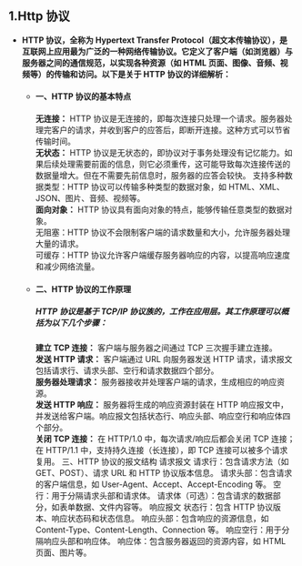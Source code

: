 ## 1.Http 协议

- **HTTP 协议，全称为 Hypertext Transfer Protocol（超文本传输协议），是互联网上应用最为广泛的一种网络传输协议。它定义了客户端（如浏览器）与服务器之间的通信规范，以实现各种资源（如 HTML 页面、图像、音频、视频等）的传输和访问。以下是关于 HTTP 协议的详细解析：**
  - #### 一、HTTP 协议的基本特点

      **无连接：** HTTP 协议是无连接的，即每次连接只处理一个请求。服务器处理完客户的请求，并收到客户的应答后，即断开连接。这种方式可以节省传输时间。  
        **无状态：** HTTP 协议是无状态的，即协议对于事务处理没有记忆能力。如果后续处理需要前面的信息，则它必须重传，这可能导致每次连接传送的数据量增大。但在不需要先前信息时，服务器的应答会较快。
        支持多种数据类型：HTTP 协议可以传输多种类型的数据对象，如 HTML、XML、JSON、图片、音频、视频等。  
        **面向对象：** HTTP 协议具有面向对象的特点，能够传输任意类型的数据对象。  
        无阻塞：HTTP 协议不会限制客户端的请求数量和大小，允许服务器处理大量的请求。  
        可缓存：HTTP 协议允许客户端缓存服务器响应的内容，以提高响应速度和减少网络流量。  
  - #### 二、HTTP 协议的工作原理
      ##### HTTP 协议是基于 TCP/IP 协议族的，工作在应用层。其工作原理可以概括为以下几个步骤：
      **建立 TCP 连接：** 客户端与服务器之间通过 TCP 三次握手建立连接。  
      **发送 HTTP 请求：** 客户端通过 URL 向服务器发送 HTTP 请求，请求报文包括请求行、请求头部、空行和请求数据四个部分。  
      **服务器处理请求：** 服务器接收并处理客户端的请求，生成相应的响应资源。    
      **发送 HTTP 响应：** 服务器将生成的响应资源封装在 HTTP 响应报文中，并发送给客户端。响应报文包括状态行、响应头部、响应空行和响应体四个部分。  
    **关闭 TCP 连接：** 在 HTTP/1.0 中，每次请求/响应后都会关闭 TCP 连接；在 HTTP/1.1 中，支持持久连接（长连接），即 TCP 连接可以被多个请求复用。
    三、HTTP 协议的报文结构
    请求报文
    请求行：包含请求方法（如 GET、POST）、请求 URL 和 HTTP 协议版本信息。
    请求头部：包含请求的客户端信息，如 User-Agent、Accept、Accept-Encoding 等。
    空行：用于分隔请求头部和请求体。
    请求体（可选）：包含请求的数据部分，如表单数据、文件内容等。
    响应报文
    状态行：包含 HTTP 协议版本、响应状态码和状态信息。
    响应头部：包含响应的资源信息，如 Content-Type、Content-Length、Connection 等。
    响应空行：用于分隔响应头部和响应体。
    响应体：包含服务器返回的资源内容，如 HTML 页面、图片等。
